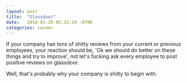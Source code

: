 ```yaml
---
layout: post
title:  "Glassdoor"
date:   2018-01-29 05:32:24 -0700
categories: career
---
```


If your company has tons of shitty reviews from your current or previous employees, your reaction should be, 'Ok we should do better on these things and try to improve', not let's fucking ask every employee to post positive reviews on glassdoor. 

Well, that's probably why your company is shitty to begin with.